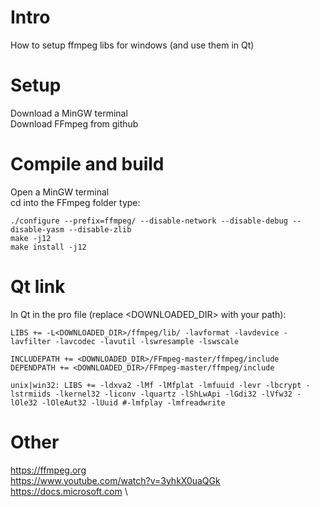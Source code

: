 # Intro
How to setup ffmpeg libs for windows (and use them in Qt)

# Setup
Download a MinGW terminal \
Download FFmpeg from github

# Compile and build
Open a MinGW terminal \
cd into the FFmpeg folder
type:
```
./configure --prefix=ffmpeg/ --disable-network --disable-debug --disable-yasm --disable-zlib
make -j12
make install -j12
```

# Qt link
In Qt in the pro file (replace <DOWNLOADED_DIR> with your path):
```
LIBS += -L<DOWNLOADED_DIR>/ffmpeg/lib/ -lavformat -lavdevice -lavfilter -lavcodec -lavutil -lswresample -lswscale

INCLUDEPATH += <DOWNLOADED_DIR>/FFmpeg-master/ffmpeg/include
DEPENDPATH += <DOWNLOADED_DIR>/FFmpeg-master/ffmpeg/include

unix|win32: LIBS += -ldxva2 -lMf -lMfplat -lmfuuid -levr -lbcrypt -lstrmiids -lkernel32 -liconv -lquartz -lShLwApi -lGdi32 -lVfw32 -lOle32 -lOleAut32 -lUuid #-lmfplay -lmfreadwrite
```

# Other
https://ffmpeg.org \
https://www.youtube.com/watch?v=3yhkX0uaQGk \
https://docs.microsoft.com \
